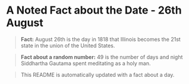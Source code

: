 
# A Noted Fact about the Date - 26th August

> **Fact:** August 26th is the day in 1818 that Illinois becomes the 21st state in the union of the United States.

> **Fact about a random number:** 49 is the number of days and night Siddhartha Gautama spent meditating as a holy man.

> This README is automatically updated with a fact about a day.
